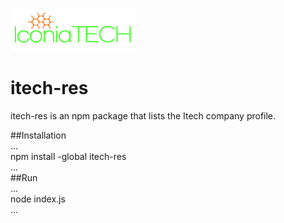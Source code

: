 ![alt text](https://github.com/Iconiatechnologies/itech-res/blob/master/images/itechlogo.png)
# itech-res  
itech-res is an npm package that lists the Itech company profile.  

##Installation  
...  
npm install -global itech-res  
...  
##Run  
...  
node index.js  
...
